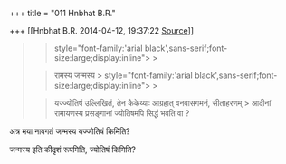 +++
title = "011 Hnbhat B.R."

+++
[[Hnbhat B.R.	2014-04-12, 19:37:22 [Source](https://groups.google.com/g/samskrita/c/0DW7cdPgzh8)]]



> 
> > 
> >   
>   
> > 
> >  style="font-family:'arial black',sans-serif;font-size:large;display:inline"> >
>  >
> 
> > रामस्य जन्मस्य >
>  style="font-family:'arial black',sans-serif;font-size:large;display:inline"> >
>  >
> 
> > यज्ज्योतिषं उल्लिखितं, तेन कैकेय्याः आग्रहात् वनवासगमनं, सीताहरणम् > आदीनां रामायणस्य प्रसङ्गानां ज्योतिषमपि सिद्धं भवति वा ?  
> > 
> >   
> > 
> > 

अत्र मया नावगतं जन्मस्य यज्जोतिषं किमिति?

  

जन्मस्य इति कीदृशं रूपमिति, ज्योतिषं किमिति?



